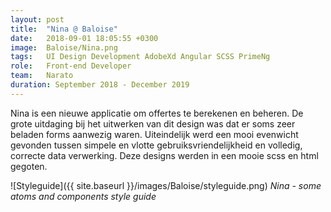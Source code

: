 ```yaml
---
layout: post
title:  "Nina @ Baloise"
date:   2018-09-01 18:05:55 +0300
image:  Baloise/Nina.png
tags:   UI Design Development AdobeXd Angular SCSS PrimeNg
role:   Front-end Developer
team:   Narato
duration: September 2018 - December 2019
---
```


Nina is een nieuwe applicatie om offertes te berekenen en beheren. De grote uitdaging bij het uitwerken van dit design was dat er soms zeer beladen forms aanwezig waren. Uiteindelijk werd een mooi evenwicht gevonden tussen simpele en vlotte gebruiksvriendelijkheid en volledig, correcte data verwerking. Deze designs werden in een mooie scss en html gegoten. 



![Styleguide]({{ site.baseurl }}/images/Baloise/styleguide.png)
*Nina - some atoms and components style guide*